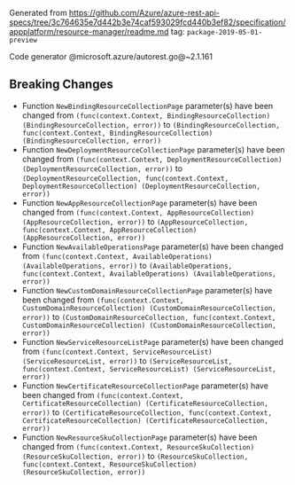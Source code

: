 Generated from https://github.com/Azure/azure-rest-api-specs/tree/3c764635e7d442b3e74caf593029fcd440b3ef82/specification/appplatform/resource-manager/readme.md tag: `package-2019-05-01-preview`

Code generator @microsoft.azure/autorest.go@~2.1.161

## Breaking Changes

- Function `NewBindingResourceCollectionPage` parameter(s) have been changed from `(func(context.Context, BindingResourceCollection) (BindingResourceCollection, error))` to `(BindingResourceCollection, func(context.Context, BindingResourceCollection) (BindingResourceCollection, error))`
- Function `NewDeploymentResourceCollectionPage` parameter(s) have been changed from `(func(context.Context, DeploymentResourceCollection) (DeploymentResourceCollection, error))` to `(DeploymentResourceCollection, func(context.Context, DeploymentResourceCollection) (DeploymentResourceCollection, error))`
- Function `NewAppResourceCollectionPage` parameter(s) have been changed from `(func(context.Context, AppResourceCollection) (AppResourceCollection, error))` to `(AppResourceCollection, func(context.Context, AppResourceCollection) (AppResourceCollection, error))`
- Function `NewAvailableOperationsPage` parameter(s) have been changed from `(func(context.Context, AvailableOperations) (AvailableOperations, error))` to `(AvailableOperations, func(context.Context, AvailableOperations) (AvailableOperations, error))`
- Function `NewCustomDomainResourceCollectionPage` parameter(s) have been changed from `(func(context.Context, CustomDomainResourceCollection) (CustomDomainResourceCollection, error))` to `(CustomDomainResourceCollection, func(context.Context, CustomDomainResourceCollection) (CustomDomainResourceCollection, error))`
- Function `NewServiceResourceListPage` parameter(s) have been changed from `(func(context.Context, ServiceResourceList) (ServiceResourceList, error))` to `(ServiceResourceList, func(context.Context, ServiceResourceList) (ServiceResourceList, error))`
- Function `NewCertificateResourceCollectionPage` parameter(s) have been changed from `(func(context.Context, CertificateResourceCollection) (CertificateResourceCollection, error))` to `(CertificateResourceCollection, func(context.Context, CertificateResourceCollection) (CertificateResourceCollection, error))`
- Function `NewResourceSkuCollectionPage` parameter(s) have been changed from `(func(context.Context, ResourceSkuCollection) (ResourceSkuCollection, error))` to `(ResourceSkuCollection, func(context.Context, ResourceSkuCollection) (ResourceSkuCollection, error))`
